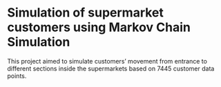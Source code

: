 # Simulation of supermarket customers using Markov Chain Simulation
This project aimed to simulate customers’ movement from entrance to different sections inside the supermarkets based on 7445 customer data points.
